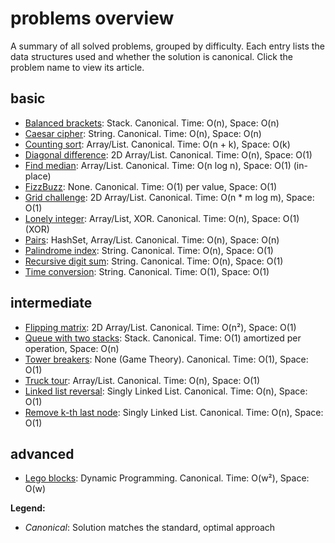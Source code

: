 # problems overview

A summary of all solved problems, grouped by difficulty. Each entry lists the data structures used and whether the solution is canonical. Click the problem name to view its article.

## basic

- [Balanced brackets](balanced-brackets.md): Stack. Canonical. Time: O(n), Space: O(n)
- [Caesar cipher](caesar-cipher.md): String. Canonical. Time: O(n), Space: O(n)
- [Counting sort](counting-sort.md): Array/List. Canonical. Time: O(n + k), Space: O(k)
- [Diagonal difference](diagonal-difference.md): 2D Array/List. Canonical. Time: O(n), Space: O(1)
- [Find median](find-median.md): Array/List. Canonical. Time: O(n log n), Space: O(1) (in-place)
- [FizzBuzz](fizzbuzz.md): None. Canonical. Time: O(1) per value, Space: O(1)
- [Grid challenge](grid-challenge.md): 2D Array/List. Canonical. Time: O(n \* m log m), Space: O(1)
- [Lonely integer](lonely-integer.md): Array/List, XOR. Canonical. Time: O(n), Space: O(1) (XOR)
- [Pairs](pairs.md): HashSet, Array/List. Canonical. Time: O(n), Space: O(n)
- [Palindrome index](palindrome-index.md): String. Canonical. Time: O(n), Space: O(1)
- [Recursive digit sum](recursive-digit-sum.md): String. Canonical. Time: O(n), Space: O(1)
- [Time conversion](time-conversion.md): String. Canonical. Time: O(1), Space: O(1)

## intermediate

- [Flipping matrix](flipping-matrix.md): 2D Array/List. Canonical. Time: O(n²), Space: O(1)
- [Queue with two stacks](queue-with-two-stack.md): Stack. Canonical. Time: O(1) amortized per operation, Space: O(n)
- [Tower breakers](tower-breakers.md): None (Game Theory). Canonical. Time: O(1), Space: O(1)
- [Truck tour](truck-tour.md): Array/List. Canonical. Time: O(n), Space: O(1)
- [Linked list reversal](linked-list-reversal.md): Singly Linked List. Canonical. Time: O(n), Space: O(1)
- [Remove k-th last node](remove-kth-last-node.md): Singly Linked List. Canonical. Time: O(n), Space: O(1)

## advanced

- [Lego blocks](lego-blocks.md): Dynamic Programming. Canonical. Time: O(w²), Space: O(w)

**Legend:**

- _Canonical_: Solution matches the standard, optimal approach
